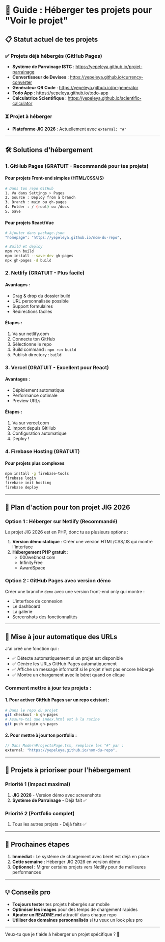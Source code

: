 # 🚀 Guide : Héberger tes projets pour "Voir le projet"

## 📋 Statut actuel de tes projets

### ✅ Projets déjà hébergés (GitHub Pages)
- **Système de Parrainage ISTC** : https://yepeleya.github.io/projet-parrainage
- **Convertisseur de Devises** : https://yepeleya.github.io/currency-converter
- **Générateur QR Code** : https://yepeleya.github.io/qr-generator
- **Todo App** : https://yepeleya.github.io/todo-app
- **Calculatrice Scientifique** : https://yepeleya.github.io/scientific-calculator

### ⏳ Projet à héberger
- **Plateforme JIG 2026** : Actuellement avec `external: "#"`

---

## 🛠️ Solutions d'hébergement

### 1. **GitHub Pages** (GRATUIT - Recommandé pour tes projets)

#### Pour projets Front-end simples (HTML/CSS/JS)
```bash
# Dans ton repo GitHub
1. Va dans Settings > Pages
2. Source : Deploy from a branch
3. Branch : main ou gh-pages
4. Folder : / (root) ou /docs
5. Save
```

#### Pour projets React/Vue
```bash
# Ajouter dans package.json
"homepage": "https://yepeleya.github.io/nom-du-repo",

# Build et deploy
npm run build
npm install --save-dev gh-pages
npx gh-pages -d build
```

### 2. **Netlify** (GRATUIT - Plus facile)

#### Avantages :
- Drag & drop du dossier build
- URL personnalisée possible
- Support formulaires
- Redirections faciles

#### Étapes :
1. Va sur netlify.com
2. Connecte ton GitHub
3. Sélectionne le repo
4. Build command : `npm run build`
5. Publish directory : `build`

### 3. **Vercel** (GRATUIT - Excellent pour React)

#### Avantages :
- Déploiement automatique
- Performance optimale
- Preview URLs

#### Étapes :
1. Va sur vercel.com
2. Import depuis GitHub
3. Configuration automatique
4. Deploy !

### 4. **Firebase Hosting** (GRATUIT)

#### Pour projets plus complexes
```bash
npm install -g firebase-tools
firebase login
firebase init hosting
firebase deploy
```

---

## 🎯 Plan d'action pour ton projet JIG 2026

### Option 1 : Héberger sur Netlify (Recommandé)
Le projet JIG 2026 est en PHP, donc tu as plusieurs options :

1. **Version démo statique** : Créer une version HTML/CSS/JS qui montre l'interface
2. **Hébergement PHP gratuit** : 
   - 000webhost.com
   - InfinityFree
   - AwardSpace

### Option 2 : GitHub Pages avec version démo
Créer une branche `demo` avec une version front-end only qui montre :
- L'interface de connexion
- Le dashboard
- La galerie
- Screenshots des fonctionnalités

---

## 🔧 Mise à jour automatique des URLs

J'ai créé une fonction qui :
- ✅ Détecte automatiquement si un projet est disponible
- ✅ Génère les URLs GitHub Pages automatiquement
- ✅ Affiche un message informatif si le projet n'est pas encore hébergé
- ✅ Montre un chargement avec le béret quand on clique

### Comment mettre à jour tes projets :

#### 1. Pour activer GitHub Pages sur un repo existant :
```bash
# Dans le repo du projet
git checkout -b gh-pages
# Assure-toi que index.html est à la racine
git push origin gh-pages
```

#### 2. Pour mettre à jour ton portfolio :
```typescript
// Dans ModernProjectsPage.tsx, remplace les "#" par :
external: "https://yepeleya.github.io/nom-du-repo",
```

---

## 📱 Projets à prioriser pour l'hébergement

### Priorité 1 (Impact maximal)
1. **JIG 2026** - Version démo avec screenshots
2. **Système de Parrainage** - Déjà fait ✅

### Priorité 2 (Portfolio complet)
1. Tous les autres projets - Déjà faits ✅

---

## 🚀 Prochaines étapes

1. **Immédiat** : Le système de chargement avec béret est déjà en place
2. **Cette semaine** : Héberger JIG 2026 en version démo
3. **Optionnel** : Migrer certains projets vers Netlify pour de meilleures performances

---

## 💡 Conseils pro

- **Toujours tester** tes projets hébergés sur mobile
- **Optimiser les images** pour des temps de chargement rapides
- **Ajouter un README.md** attractif dans chaque repo
- **Utiliser des domaines personnalisés** si tu veux un look plus pro

---

Veux-tu que je t'aide à héberger un projet spécifique ? 🤔
